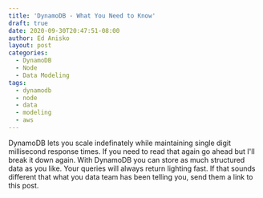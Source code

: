 ```yaml
---
title: 'DynamoDB - What You Need to Know'
draft: true
date: 2020-09-30T20:47:51-08:00
author: Ed Anisko
layout: post
categories:
  - DynamoDB
  - Node
  - Data Modeling
tags:
  - dynamodb 
  - node 
  - data
  - modeling 
  - aws  
---
```


DynamoDB lets you scale indefinately while maintaining single digit millisecond response times.  If you need to read that again go ahead but I'll break it down again.  With DynamoDB you can store as much structured data as you like.  Your queries will always return lighting fast.  If that sounds different that what you data team has been telling you, send them a link to this post.  

<!--more-->


